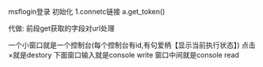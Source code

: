 msflogin登录
 初始化
    1.connetc链接
    a.get_token()

代做:
   前段get获取的字段对url处理
   
   一个小窗口就是一个控制台(每个控制台有id,有句爱柄【显示当前执行状态】)
   点击×就是destory
   下面窗口输入就是console write
   窗口中间就是console read